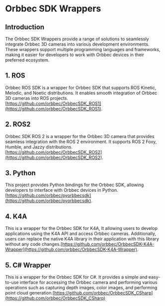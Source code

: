 # Orbbec SDK Wrappers

## Introduction

  The Orbbec SDK Wrappers provide a range of solutions to seamlessly integrate Orbbec 3D cameras into various development environments. These wrappers support multiple programming languages and frameworks, making it easier for developers to work with Orbbec devices in their preferred ecosystem. 

## 1. ROS

  Orbbec ROS SDK is a wrapper for Orbbec SDK that supports ROS Kinetic, Melodic, and Noetic distributions. It enables smooth integration of Orbbec 3D cameras into ROS projects.[https://github.com/orbbec/OrbbecSDK_ROS1](https://github.com/orbbec/OrbbecSDK_ROS1).

## 2. ROS2

  Orbbec SDK ROS 2 is a wrapper for the Orbbec 3D camera that provides seamless integration with the ROS 2 environment. It supports ROS 2 Foxy, Humble, and Jazzy distributions.[https://github.com/orbbec/OrbbecSDK_ROS2](https://github.com/orbbec/OrbbecSDK_ROS2).

## 3. Python

  This project provides Python bindings for the Orbbec SDK, allowing developers to interface with Orbbec devices in Python.[https://github.com/orbbec/pyorbbecsdk](https://github.com/orbbec/pyorbbecsdk).

## 4. K4A

  This is a wrapper  for the Orbbec SDK for  K4A, It allowing users to develop applications using the K4A API and access Orbbec cameras. Additionally, users can replace the native K4A library in their application with this library without any code changes.[https://github.com/orbbec/OrbbecSDK-K4A-Wrapper](https://github.com/orbbec/OrbbecSDK-K4A-Wrapper).

## 5. C# Wrapper
  This is a wrapper for the Orbbec SDK for C#. It provides a simple and easy-to-use interface for accessing the Orbbec camera and performing various operations such as capturing depth images, color images, and performing point cloud generation.[https://github.com/orbbec/OrbbecSDK_CSharp](https://github.com/orbbec/OrbbecSDK_CSharp)
  
  
